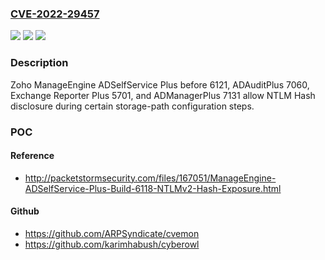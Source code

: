 ### [CVE-2022-29457](https://cve.mitre.org/cgi-bin/cvename.cgi?name=CVE-2022-29457)
![](https://img.shields.io/static/v1?label=Product&message=n%2Fa&color=blue)
![](https://img.shields.io/static/v1?label=Version&message=n%2Fa&color=blue)
![](https://img.shields.io/static/v1?label=Vulnerability&message=n%2Fa&color=brighgreen)

### Description

Zoho ManageEngine ADSelfService Plus before 6121, ADAuditPlus 7060, Exchange Reporter Plus 5701, and ADManagerPlus 7131 allow NTLM Hash disclosure during certain storage-path configuration steps.

### POC

#### Reference
- http://packetstormsecurity.com/files/167051/ManageEngine-ADSelfService-Plus-Build-6118-NTLMv2-Hash-Exposure.html

#### Github
- https://github.com/ARPSyndicate/cvemon
- https://github.com/karimhabush/cyberowl

